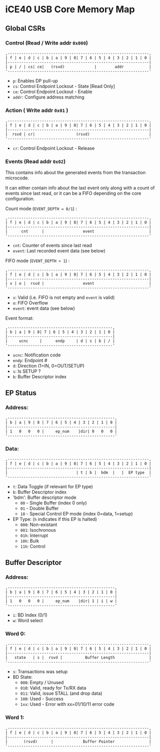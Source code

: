 iCE40 USB Core Memory Map
=========================

Global CSRs
-----------

### Control (Read / Write addr `0x000`)

```
,--------------------------------------------------------------,
| f | e | d | c | b | a | 9 | 8| 7 | 6 | 5 | 4 | 3 | 2 | 1 | 0 |
|--------------------------------------------------------------|
| p | / | cs| ce|   (rsvd)             |        addr           |
'--------------------------------------------------------------'
```

  * `p`: Enables DP pull-up
  * `cs`: Control Endpoint Lockout - State [Read Only]
  * `ce`: Control Endpoint Lockout - Enable
  * `addr`: Configure address matching


### Action ( Write addr `0x01` )

```
,--------------------------------------------------------------,
| f | e | d | c | b | a | 9 | 8| 7 | 6 | 5 | 4 | 3 | 2 | 1 | 0 |
|--------------------------------------------------------------|
|  rsvd | cr|                  (rsvd)                          |
'--------------------------------------------------------------'
```

  * `cr`: Control Endpoint Lockout - Release


### Events (Read addr `0x02`)

This contains info about the generated events from the transaction
microcode.

It can either contain info about the last event only along with a
count of events since last read, or it can be a FIFO depending on
the core configuration.

Count mode (`EVENT_DEPTH = 0/1`) :

```
,--------------------------------------------------------------,
| f | e | d | c | b | a | 9 | 8| 7 | 6 | 5 | 4 | 3 | 2 | 1 | 0 |
|--------------------------------------------------------------|
|      cnt      |                 event                        |
'--------------------------------------------------------------'
```

  * `cnt`: Counter of events since last read
  * `event`: Last recorded event data (see below)


FIFO mode (`EVENT_DEPTH > 1`) :

```
,--------------------------------------------------------------,
| f | e | d | c | b | a | 9 | 8| 7 | 6 | 5 | 4 | 3 | 2 | 1 | 0 |
|--------------------------------------------------------------|
| v | o |  rsvd |                 event                        |
'--------------------------------------------------------------'
```

  * `v`: Valid (i.e. FIFO is not empty and `event` is valid)
  * `o`: FIFO Overflow
  * `event`: event data (see below)


Event format:

```
,----------------------------------------------,
| b | a | 9 | 8| 7 | 6 | 5 | 4 | 3 | 2 | 1 | 0 |
|----------------------------------------------|
|     ucnc     |      endp     | d | s | b | / |
'----------------------------------------------'
```

  * `ucnc`: Notification code
  * `endp`: Endpoint #
  * `d`: Direction (1=IN, 0=OUT/SETUP)
  * `s`: Is SETUP ?
  * `b`: Buffer Descriptor index


EP Status
---------

### Address:

```
,-----------------------------------------------,
| b | a | 9 | 8 | 7 | 6 | 5 | 4 | 3 | 2 | 1 | 0 |
|-----------------------------------------------|
| 1   0   0   0 |     ep_num    |dir| 0   0   0 |
'-----------------------------------------------'
```


### Data:

```
,--------------------------------------------------------------,
| f | e | d | c | b | a | 9 | 8| 7 | 6 | 5 | 4 | 3 | 2 | 1 | 0 |
|--------------------------------------------------------------|
|                              | t | b |  bdm  |   |  EP type  |
'--------------------------------------------------------------'
```

  * `t`: Data Toggle (if relevant for EP type)
  * `b`: Buffer Descriptor index
  * 'bdm': Buffer descriptor mode
    - `00` - Single Buffer (index 0 only)
    - `01` - Double Buffer
    - `10` - Special Control EP mode (index 0=data, 1=setup)
  * EP Type: (`h` indicates if this EP is halted)
    - `000`: Non-existant
    - `001`: Isochronous
    - `01h`: Interrupt
    - `10h`: Bulk
    - `11h`: Control


Buffer Descriptor
-----------------

### Address:

```
,-----------------------------------------------,
| b | a | 9 | 8 | 7 | 6 | 5 | 4 | 3 | 2 | 1 | 0 |
|-----------------------------------------------|
| 1   0   0   0 |     ep_num    |dir| 1 | i | w |
'-----------------------------------------------'
```

  * `i`: BD Index (0/1)
  * `w`: Word select


### Word 0:

```
,--------------------------------------------------------------,
| f | e | d | c | b | a | 9 | 8| 7 | 6 | 5 | 4 | 3 | 2 | 1 | 0 |
|--------------------------------------------------------------|
|   state   | s |  rsvd |          Buffer Length               |
'--------------------------------------------------------------'
```

  * `s`: Transactions was setup
  * BD State:
    - `000`: Empty / Unused
    - `010`: Valid, ready for Tx/RX data
    - `011`: Valid, issue STALL (and drop data)
    - `100`: Used - Success
    - `1xx`: Used - Error with xx=01/10/11 error code


### Word 1:

```
,--------------------------------------------------------------,
| f | e | d | c | b | a | 9 | 8| 7 | 6 | 5 | 4 | 3 | 2 | 1 | 0 |
|--------------------------------------------------------------|
|       (rsvd)      |             Buffer Pointer               |
'--------------------------------------------------------------'
```
